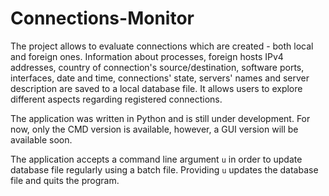 # Connections-Monitor
The project allows to evaluate connections which are created - both local and foreign ones. 
Information about processes, foreign hosts IPv4 addresses, country of connection's source/destination, software ports, interfaces, date and time, connections' state, servers' names and server description are saved to a local database file. It allows users to explore different aspects regarding registered connections.

The application was written in Python and is still under development. For now, only the CMD version is available, however, a GUI version will be available soon.

The application accepts a command line argument `u` in order to update database file regularly using a batch file. Providing `u` updates the database file and quits the program.
